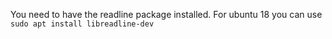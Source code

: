 You need to have the readline package installed.
For ubuntu 18 you can use ```sudo apt install libreadline-dev```
